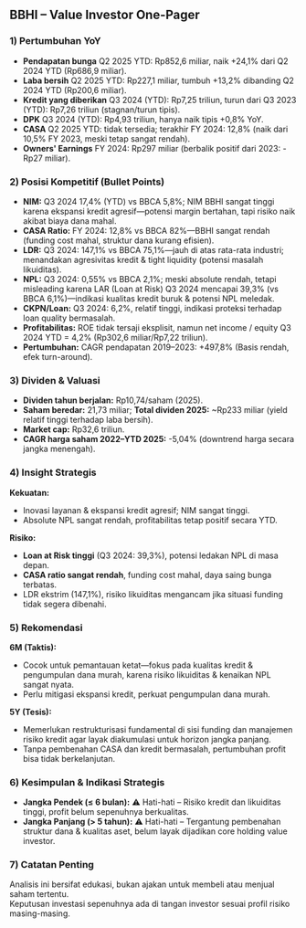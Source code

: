 ## BBHI – Value Investor One-Pager

### 1) Pertumbuhan YoY
- **Pendapatan bunga** Q2 2025 YTD: Rp852,6 miliar, naik +24,1% dari Q2 2024 YTD (Rp686,9 miliar).
- **Laba bersih** Q2 2025 YTD: Rp227,1 miliar, tumbuh +13,2% dibanding Q2 2024 YTD (Rp200,6 miliar).
- **Kredit yang diberikan** Q3 2024 (YTD): Rp7,25 triliun, turun dari Q3 2023 (YTD): Rp7,26 triliun (stagnan/turun tipis).
- **DPK** Q3 2024 (YTD): Rp4,93 triliun, hanya naik tipis +0,8% YoY.
- **CASA** Q2 2025 YTD: tidak tersedia; terakhir FY 2024: 12,8% (naik dari 10,5% FY 2023, meski tetap sangat rendah).
- **Owners' Earnings** FY 2024: Rp297 miliar (berbalik positif dari 2023: -Rp27 miliar).

### 2) Posisi Kompetitif (Bullet Points)
- **NIM:** Q3 2024 17,4% (YTD) vs BBCA 5,8%; NIM BBHI sangat tinggi karena ekspansi kredit agresif—potensi margin bertahan, tapi risiko naik akibat biaya dana mahal.
- **CASA Ratio:** FY 2024: 12,8% vs BBCA 82%—BBHI sangat rendah (funding cost mahal, struktur dana kurang efisien).
- **LDR:** Q3 2024: 147,1% vs BBCA 75,1%—jauh di atas rata-rata industri; menandakan agresivitas kredit & tight liquidity (potensi masalah likuiditas).
- **NPL:** Q3 2024: 0,55% vs BBCA 2,1%; meski absolute rendah, tetapi misleading karena LAR (Loan at Risk) Q3 2024 mencapai 39,3% (vs BBCA 6,1%)—indikasi kualitas kredit buruk & potensi NPL meledak.
- **CKPN/Loan:** Q3 2024: 6,2%, relatif tinggi, indikasi proteksi terhadap loan quality bermasalah.
- **Profitabilitas:** ROE tidak tersaji eksplisit, namun net income / equity Q3 2024 YTD = 4,2% (Rp302,6 miliar/Rp7,22 triliun).
- **Pertumbuhan:** CAGR pendapatan 2019–2023: +497,8% (Basis rendah, efek turn-around).

### 3) Dividen & Valuasi
- **Dividen tahun berjalan:** Rp10,74/saham (2025).
- **Saham beredar:** 21,73 miliar; **Total dividen 2025:** ~Rp233 miliar (yield relatif tinggi terhadap laba bersih).
- **Market cap:** Rp32,6 triliun.
- **CAGR harga saham 2022–YTD 2025:** -5,04% (downtrend harga secara jangka menengah).

### 4) Insight Strategis
**Kekuatan:**  
- Inovasi layanan & ekspansi kredit agresif; NIM sangat tinggi.
- Absolute NPL sangat rendah, profitabilitas tetap positif secara YTD.

**Risiko:**  
- **Loan at Risk tinggi** (Q3 2024: 39,3%), potensi ledakan NPL di masa depan.
- **CASA ratio sangat rendah**, funding cost mahal, daya saing bunga terbatas.
- LDR ekstrim (147,1%), risiko likuiditas mengancam jika situasi funding tidak segera dibenahi.

### 5) Rekomendasi
**6M (Taktis):**  
- Cocok untuk pemantauan ketat—fokus pada kualitas kredit & pengumpulan dana murah, karena risiko likuiditas & kenaikan NPL sangat nyata.  
- Perlu mitigasi ekspansi kredit, perkuat pengumpulan dana murah.

**5Y (Tesis):**  
- Memerlukan restrukturisasi fundamental di sisi funding dan manajemen risiko kredit agar layak diakumulasi untuk horizon jangka panjang.  
- Tanpa pembenahan CASA dan kredit bermasalah, pertumbuhan profit bisa tidak berkelanjutan.

### 6) Kesimpulan & Indikasi Strategis
- **Jangka Pendek (≤ 6 bulan):** ⚠️ Hati-hati – Risiko kredit dan likuiditas tinggi, profit belum sepenuhnya berkualitas.
- **Jangka Panjang (> 5 tahun):** ⚠️ Hati-hati – Tergantung pembenahan struktur dana & kualitas aset, belum layak dijadikan core holding value investor.

### 7) Catatan Penting
Analisis ini bersifat edukasi, bukan ajakan untuk membeli atau menjual saham tertentu.  
Keputusan investasi sepenuhnya ada di tangan investor sesuai profil risiko masing-masing.
